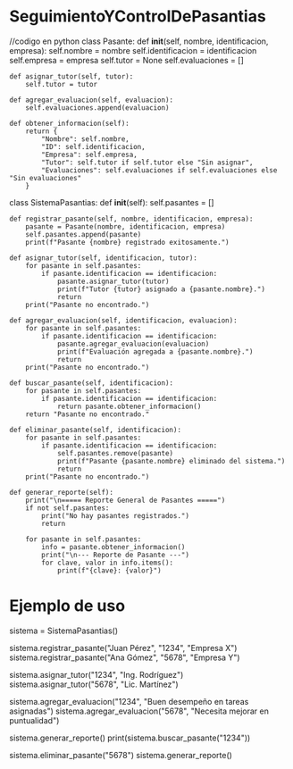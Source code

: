 # SeguimientoYControlDePasantias
//codigo en python
class Pasante:
    def __init__(self, nombre, identificacion, empresa):
        self.nombre = nombre
        self.identificacion = identificacion
        self.empresa = empresa
        self.tutor = None
        self.evaluaciones = []

    def asignar_tutor(self, tutor):
        self.tutor = tutor

    def agregar_evaluacion(self, evaluacion):
        self.evaluaciones.append(evaluacion)

    def obtener_informacion(self):
        return {
            "Nombre": self.nombre,
            "ID": self.identificacion,
            "Empresa": self.empresa,
            "Tutor": self.tutor if self.tutor else "Sin asignar",
            "Evaluaciones": self.evaluaciones if self.evaluaciones else "Sin evaluaciones"
        }


class SistemaPasantias:
    def __init__(self):
        self.pasantes = []

    def registrar_pasante(self, nombre, identificacion, empresa):
        pasante = Pasante(nombre, identificacion, empresa)
        self.pasantes.append(pasante)
        print(f"Pasante {nombre} registrado exitosamente.")

    def asignar_tutor(self, identificacion, tutor):
        for pasante in self.pasantes:
            if pasante.identificacion == identificacion:
                pasante.asignar_tutor(tutor)
                print(f"Tutor {tutor} asignado a {pasante.nombre}.")
                return
        print("Pasante no encontrado.")

    def agregar_evaluacion(self, identificacion, evaluacion):
        for pasante in self.pasantes:
            if pasante.identificacion == identificacion:
                pasante.agregar_evaluacion(evaluacion)
                print(f"Evaluación agregada a {pasante.nombre}.")
                return
        print("Pasante no encontrado.")

    def buscar_pasante(self, identificacion):
        for pasante in self.pasantes:
            if pasante.identificacion == identificacion:
                return pasante.obtener_informacion()
        return "Pasante no encontrado."

    def eliminar_pasante(self, identificacion):
        for pasante in self.pasantes:
            if pasante.identificacion == identificacion:
                self.pasantes.remove(pasante)
                print(f"Pasante {pasante.nombre} eliminado del sistema.")
                return
        print("Pasante no encontrado.")

    def generar_reporte(self):
        print("\n===== Reporte General de Pasantes =====")
        if not self.pasantes:
            print("No hay pasantes registrados.")
            return

        for pasante in self.pasantes:
            info = pasante.obtener_informacion()
            print("\n--- Reporte de Pasante ---")
            for clave, valor in info.items():
                print(f"{clave}: {valor}")


# Ejemplo de uso
sistema = SistemaPasantias()

sistema.registrar_pasante("Juan Pérez", "1234", "Empresa X")
sistema.registrar_pasante("Ana Gómez", "5678", "Empresa Y")

sistema.asignar_tutor("1234", "Ing. Rodríguez")
sistema.asignar_tutor("5678", "Lic. Martínez")

sistema.agregar_evaluacion("1234", "Buen desempeño en tareas asignadas")
sistema.agregar_evaluacion("5678", "Necesita mejorar en puntualidad")

sistema.generar_reporte()
print(sistema.buscar_pasante("1234"))

sistema.eliminar_pasante("5678")
sistema.generar_reporte()
